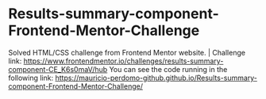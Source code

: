 # Results-summary-component-Frontend-Mentor-Challenge
Solved HTML/CSS challenge from Frontend Mentor website. | Challenge link: https://www.frontendmentor.io/challenges/results-summary-component-CE_K6s0maV/hub You can see the code running in the following link: https://mauricio-perdomo-github.github.io/Results-summary-component-Frontend-Mentor-Challenge/
